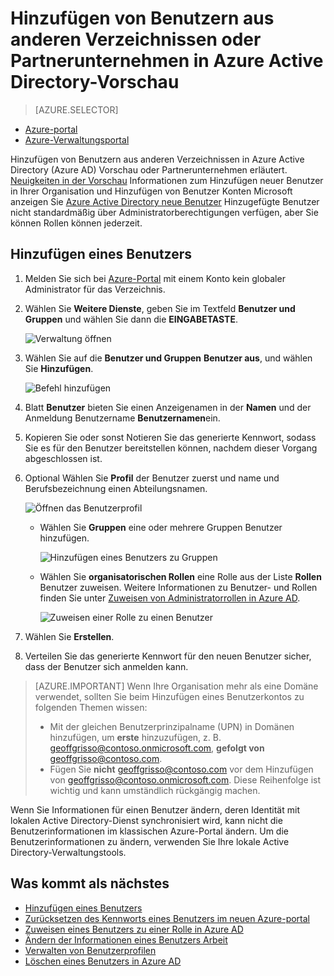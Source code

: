 <properties
    pageTitle="Hinzufügen von Benutzern aus anderen Verzeichnissen oder Partnerunternehmen in Azure Active Directory Vorschau | Microsoft Azure"
    description="Erläutert, wie Benutzer hinzufügen oder Ändern von Benutzerinformationen in Azure Active Directory, einschließlich externe und Gastanwender."
    services="active-directory"
    documentationCenter=""
    authors="curtand"
    manager="femila"
    editor=""/>

<tags
    ms.service="active-directory"
    ms.workload="identity"
    ms.tgt_pltfrm="na"
    ms.devlang="na"
    ms.topic="article"
    ms.date="09/12/2016"
    ms.author="curtand"/>

# <a name="add-users-from-other-directories-or-partner-companies-in-azure-active-directory-preview"></a>Hinzufügen von Benutzern aus anderen Verzeichnissen oder Partnerunternehmen in Azure Active Directory-Vorschau

> [AZURE.SELECTOR]
- [Azure-portal](active-directory-users-create-external-azure-portal.md)
- [Azure-Verwaltungsportal](active-directory-create-users-external.md)

Hinzufügen von Benutzern aus anderen Verzeichnissen in Azure Active Directory (Azure AD) Vorschau oder Partnerunternehmen erläutert. [Neuigkeiten in der Vorschau](active-directory-preview-explainer.md) Informationen zum Hinzufügen neuer Benutzer in Ihrer Organisation und Hinzufügen von Benutzer Konten Microsoft anzeigen Sie [Azure Active Directory neue Benutzer](active-directory-users-create-azure-portal.md) Hinzugefügte Benutzer nicht standardmäßig über Administratorberechtigungen verfügen, aber Sie können Rollen können jederzeit.

## <a name="add-a-user"></a>Hinzufügen eines Benutzers

1.  Melden Sie sich bei [Azure-Portal](https://portal.azure.com) mit einem Konto kein globaler Administrator für das Verzeichnis.

2.  Wählen Sie **Weitere Dienste**, geben Sie im Textfeld **Benutzer und Gruppen** und wählen Sie dann die **EINGABETASTE**.

    ![Verwaltung öffnen](./media/active-directory-users-create-external-azure-portal/create-users-user-management.png)

3.  Wählen Sie auf die **Benutzer und Gruppen** **Benutzer aus**, und wählen Sie **Hinzufügen**.

    ![Befehl hinzufügen](./media/active-directory-users-create-external-azure-portal/create-users-add-command.png)

4. Blatt **Benutzer** bieten Sie einen Anzeigenamen in der **Namen** und der Anmeldung Benutzername **Benutzernamen**ein.

5. Kopieren Sie oder sonst Notieren Sie das generierte Kennwort, sodass Sie es für den Benutzer bereitstellen können, nachdem dieser Vorgang abgeschlossen ist.

6. Optional Wählen Sie **Profil** der Benutzer zuerst und name und Berufsbezeichnung einen Abteilungsnamen.
    
    ![Öffnen das Benutzerprofil](./media/active-directory-users-create-external-azure-portal/create-users-user-profile.png)

    - Wählen Sie **Gruppen** eine oder mehrere Gruppen Benutzer hinzufügen.

        ![Hinzufügen eines Benutzers zu Gruppen](./media/active-directory-users-create-external-azure-portal/create-users-user-groups.png)

    - Wählen Sie **organisatorischen Rollen** eine Rolle aus der Liste **Rollen** Benutzer zuweisen. Weitere Informationen zu Benutzer- und Rollen finden Sie unter [Zuweisen von Administratorrollen in Azure AD](active-directory-assign-admin-roles.md).

        ![Zuweisen einer Rolle zu einen Benutzer](./media/active-directory-users-create-external-azure-portal/create-users-assign-role.png)

7. Wählen Sie **Erstellen**.

8. Verteilen Sie das generierte Kennwort für den neuen Benutzer sicher, dass der Benutzer sich anmelden kann.

> [AZURE.IMPORTANT] Wenn Ihre Organisation mehr als eine Domäne verwendet, sollten Sie beim Hinzufügen eines Benutzerkontos zu folgenden Themen wissen:
>
> - Mit der gleichen Benutzerprinzipalname (UPN) in Domänen hinzufügen, um **erste** hinzuzufügen, z. B. geoffgrisso@contoso.onmicrosoft.com, **gefolgt von** geoffgrisso@contoso.com.
> - Fügen Sie **nicht** geoffgrisso@contoso.com vor dem Hinzufügen von geoffgrisso@contoso.onmicrosoft.com. Diese Reihenfolge ist wichtig und kann umständlich rückgängig machen.

Wenn Sie Informationen für einen Benutzer ändern, deren Identität mit lokalen Active Directory-Dienst synchronisiert wird, kann nicht die Benutzerinformationen im klassischen Azure-Portal ändern. Um die Benutzerinformationen zu ändern, verwenden Sie Ihre lokale Active Directory-Verwaltungstools.


## <a name="whats-next"></a>Was kommt als nächstes

- [Hinzufügen eines Benutzers](active-directory-users-create-azure-portal.md)
- [Zurücksetzen des Kennworts eines Benutzers im neuen Azure-portal](active-directory-users-reset-password-azure-portal.md)
- [Zuweisen eines Benutzers zu einer Rolle in Azure AD](active-directory-users-assign-role-azure-portal.md)
- [Ändern der Informationen eines Benutzers Arbeit](active-directory-users-work-info-azure-portal.md)
- [Verwalten von Benutzerprofilen](active-directory-users-profile-azure-portal.md)
- [Löschen eines Benutzers in Azure AD](active-directory-users-delete-user-azure-portal.md)
